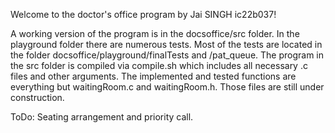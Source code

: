 Welcome to the doctor's office program by Jai SINGH ic22b037!

A working version of the program is in the docsoffice/src folder. In the playground folder there are numerous tests. Most of the tests are located in the folder docsoffice/playground/finalTests and /pat_queue. The program in the src folder is compiled via compile.sh which includes all necessary .c files and other arguments. The implemented and tested functions are everything but waitingRoom.c and waitingRoom.h. Those files are still under construction.

ToDo: Seating arrangement and priority call.
